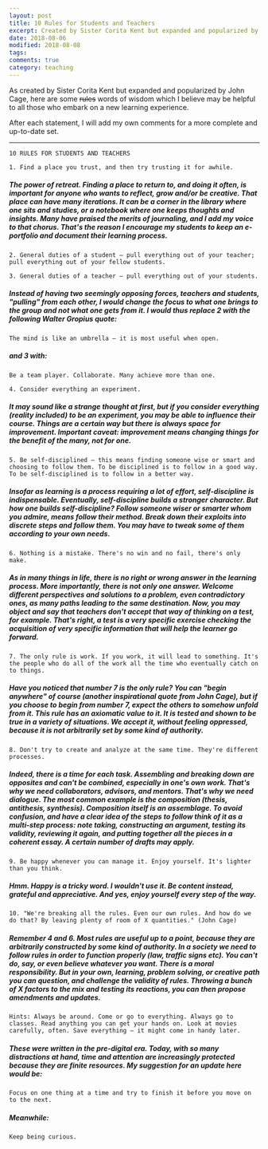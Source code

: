 ```yaml
---
layout: post
title: 10 Rules for Students and Teachers
excerpt: Created by Sister Corita Kent but expanded and popularized by John Cage here are some words of wisdom helpful to all those who embark in a new learning experience.    
date: 2018-08-06 
modified: 2018-08-08
tags:
comments: true
category: teaching
---
```


As created by Sister Corita Kent but expanded and popularized by John Cage, here are some <s>rules</s> words of wisdom which I believe may be helpful to all those who embark on a new learning experience.  

After each statement, I will add my own comments for a more complete and up-to-date set. 

<hr>

`10 RULES FOR STUDENTS AND TEACHERS`

`1. Find a place you trust, and then try trusting it for awhile.`
##### The power of retreat. Finding a place to return to, and doing it often, is important for anyone who wants to reflect, grow and/or be creative. That place can have many iterations. It can be a corner in the library where one sits and studies, or a notebook where one keeps thoughts and insights. Many have praised the merits of journaling, and I add my voice to that chorus. That's the reason I encourage my students to keep an e-portfolio and document their learning process. 

`2. General duties of a student – pull everything out of your teacher; pull everything out of your fellow students.`

`3. General duties of a teacher – pull everything out of your students.`
##### Instead of having two seemingly opposing forces, teachers and students, "pulling" from each other, I would change the focus to what one brings to the group and not what one gets from it. I would thus replace 2 with the following Walter Gropius quote:
`The mind is like an umbrella – it is most useful when open.`
##### and 3 with: 
`Be a team player. Collaborate. Many achieve more than one.`

`4. Consider everything an experiment.`
##### It may sound like a strange thought at first, but if you consider everything (reality included) to be an experiment, you may be able to influence their course. Things are a certain way but there is always space for improvement. Important caveat: improvement means changing things for the benefit of the many, not for one.    

`5. Be self-disciplined – this means finding someone wise or smart and choosing to follow them. To be disciplined is to follow in a good way. To be self-disciplined is to follow in a better way.`
##### Insofar as learning is a process requiring a lot of effort, self-discipline is indispensable. Eventually, self-discipline builds a stronger character. But how one builds self-discipline? Follow someone wiser or smarter whom you admire, means follow their method. Break down their exploits into discrete steps and follow them. You may have to tweak some of them according to your own needs. 

`6. Nothing is a mistake. There's no win and no fail, there's only make.`
##### As in many things in life, there is no right or wrong answer in the learning process. More importantly, there is not only one answer. Welcome different perspectives and solutions to a problem, even contradictory ones, as many paths leading to the same destination. Now, you may object and say that teachers don't accept that way of thinking on a test, for example. That's right, a test is a very specific exercise checking the acquisition of very specific information that will help the learner go forward.    

`7. The only rule is work. If you work, it will lead to something. It's the people who do all of the work all the time who eventually catch on to things.` 
##### Have you noticed that number 7 is **the only rule**? You can "begin anywhere" of course (another inspirational quote from John Cage), but if you choose to begin from number 7, expect the others to somehow unfold from it. This rule has an axiomatic value to it. It is tested and shown to be true in a variety of situations. We accept it, without feeling oppressed, because it is not arbitrarily set by some kind of authority. 

`8. Don't try to create and analyze at the same time. They're different processes.`
##### Indeed, there is a time for each task. Assembling and breaking down are opposites and can't be combined, especially in one's own work. That's why we need collaborators, advisors, and mentors. That's why we need dialogue. The most common example is the composition (thesis, antithesis, synthesis). Composition itself is an assemblage. To avoid confusion, and have a clear idea of the steps to follow think of it as a multi-step process: note taking, constructing an argument, testing its validity, reviewing it again, and putting together all the pieces in a coherent essay. A certain number of drafts may apply.   


`9. Be happy whenever you can manage it. Enjoy yourself. It's lighter than you think.`
##### Hmm. Happy is a tricky word. I wouldn't use it. Be content instead, grateful and appreciative. And yes, enjoy yourself every step of the way. 

`10. "We're breaking all the rules. Even our own rules. And how do we do that? By leaving plenty of room of X quantities." (John Cage)`
##### Remember 4 and 6. Most rules are useful up to a point, because they are arbitrarily constructed by some kind of authority. In a society we need to follow rules in order to function properly (law, traffic signs etc). You can't do, say, or even believe whatever you want. There is a moral responsibility. But in your own, learning, problem solving, or creative path you can question, and challenge the validity of rules. Throwing a bunch of X factors to the mix and testing its reactions, you can then propose amendments and updates.    

`Hints: Always be around. Come or go to everything. Always go to classes. Read anything you can get your hands on. Look at movies carefully, often. Save everything – it might come in handy later.`
##### These were written in the pre-digital era. Today, with so many distractions at hand, time and attention are increasingly protected because they are finite resources. My suggestion for an update here would be: 
`Focus on one thing at a time and try to finish it before you move on to the next.`    
##### Meanwhile:  
`Keep being curious.` 
